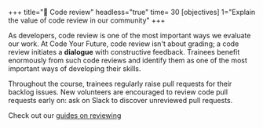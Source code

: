 +++
title="📝 Code review"
headless="true"
time= 30
[objectives]
    1="Explain the value of code review in our community"
+++

As developers, code review is one of the most important ways we evaluate our work. At Code Your Future, code review isn't about grading; a code review initiates a **dialogue** with constructive feedback. Trainees benefit enormously from such code reviews and identify them as one of the most important ways of developing their skills.

Throughout the course, trainees regularly raise pull requests for their backlog issues. New volunteers are encouraged to review code pull requests early on: ask on Slack to discover unreviewed pull requests.

Check out our [guides on reviewing](../../../guides/reviewing/)
